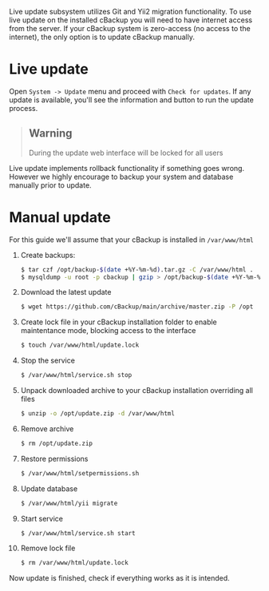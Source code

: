 Live update subsystem utilizes Git and Yii2 migration functionality. To use live update on the installed cBackup you will need to have internet access from the server. If your cBackup system is zero-access (no access to the internet), the only option is to update cBackup manually.

# Live update

Open `System -> Update` menu and proceed with `Check for updates`. If any update is available, you'll see the information and button to run the update process.

> ## Warning
> During the update web interface will be locked for all users

Live update implements rollback functionality if something goes wrong. However we highly encourage to backup your system and database manually prior to update.

# Manual update

For this guide we'll assume that your cBackup is installed in `/var/www/html`

1. Create backups:
 
    ```bash
    $ tar czf /opt/backup-$(date +%Y-%m-%d).tar.gz -C /var/www/html .
    $ mysqldump -u root -p cbackup | gzip > /opt/backup-$(date +%Y-%m-%d).sql.gz
    ```

2. Download the latest update

    ```bash
    $ wget https://github.com/cBackup/main/archive/master.zip -P /opt
    ```

3. Create lock file in your cBackup installation folder to enable maintentance mode, blocking access to the interface

    ```bash
    $ touch /var/www/html/update.lock
    ```
 
4. Stop the service

    ```bash
    $ /var/www/html/service.sh stop
    ```

5. Unpack downloaded archive to your cBackup installation overriding all files

    ```bash
    $ unzip -o /opt/update.zip -d /var/www/html
    ```

6. Remove archive 

    ```bash
    $ rm /opt/update.zip
    ```

7. Restore permissions 

    ```bash
    $ /var/www/html/setpermissions.sh
    ```

8. Update database

    ```bash
    $ /var/www/html/yii migrate
    ```

9. Start service 

    ```bash
    $ /var/www/html/service.sh start
    ```

10. Remove lock file 

    ```bash
    $ rm /var/www/html/update.lock
    ```

Now update is finished, check if everything works as it is intended. 